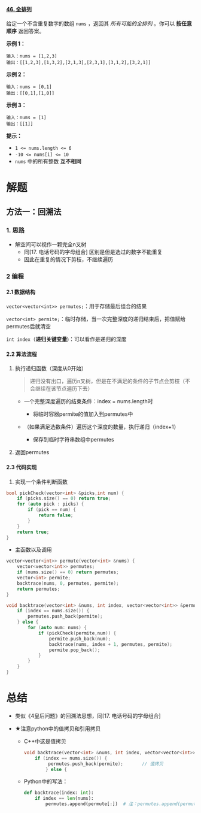 #### [46. 全排列](https://leetcode-cn.com/problems/permutations/)

给定一个不含重复数字的数组 `nums` ，返回其 *所有可能的全排列* 。你可以 **按任意顺序** 返回答案。 

**示例 1：**

```
输入：nums = [1,2,3]
输出：[[1,2,3],[1,3,2],[2,1,3],[2,3,1],[3,1,2],[3,2,1]]
```

**示例 2：**

```
输入：nums = [0,1]
输出：[[0,1],[1,0]]
```

**示例 3：**

```
输入：nums = [1]
输出：[[1]]
```

 

**提示：**

- `1 <= nums.length <= 6`
- `-10 <= nums[i] <= 10`
- `nums` 中的所有整数 **互不相同**



# 解题

## 方法一：回溯法

### 1. 思路

- 解空间可以视作一颗完全n叉树
  - 同[17. 电话号码的字母组合] 区别是但是选过的数字不能重复
  - 因此在重复的情况下剪枝，不继续遍历


### 2 编程

#### 2.1 数据结构

`vector<vector<int>> permutes;`：用于存储最后组合的结果

`vector<int> permite;`：临时存储，当一次完整深度的递归结束后，把值赋给permutes后就清空

`int index`（**递归关键变量**)：可以看作是递归的深度

#### 2.2 算法流程

1. 执行递归函数（深度从0开始）

   > 递归没有出口，遍历n叉树，但是在不满足的条件的子节点会剪枝（不会继续在该节点遍历下去）

   - 一个完整深度遍历的结束条件：index = nums.length时
        - 将临时容器permite的值加入到permutes中

   - （如果满足选数条件）遍历这个深度的数量，执行递归（index+1）
        - 保存到临时字符串数组中permutes

2. 返回permutes

#### 2.3 代码实现

1. 实现一个条件判断函数

```c++
bool pickCheck(vector<int> &picks,int num) {
    if (picks.size() == 0) return true;
    for (auto pick : picks) {
        if (pick == num) {
            return false;
        }
    }
    return true;
}
```

- 主函数以及调用

```C++
vector<vector<int>> permute(vector<int> &nums) {
    vector<vector<int>> permutes;
    if (nums.size() == 0) return permutes;
    vector<int> permite;
    backtrace(nums, 0, permutes, permite);
    return permutes;
}

void backtrace(vector<int> &nums, int index, vector<vector<int>> &permutes, vector<int> &permite) {
    if (index == nums.size()) {
        permutes.push_back(permite);
    } else {
        for (auto num: nums) {
            if (pickCheck(permite,num)) {
                permite.push_back(num);
                backtrace(nums, index + 1, permutes, permite);
                permite.pop_back();
            }
        }
    }
}
```

# 总结

- 类似《4皇后问题》的回溯法思想，同[17. 电话号码的字母组合] 

- ★注意python中的值拷贝和引用拷贝

  - C++中这是值拷贝

    ```C++
    void backtrace(vector<int> &nums, int index, vector<vector<int>> &permutes, vector<int> &permite) {
        if (index == nums.size()) {
             permutes.push_back(permite);		// 值拷贝
            } else {
    ```

  - Python中的写法：

    ```python
    def backtrace(index: int):
        if index == len(nums):
            permutes.append(permute[:])  # 注：permutes.append(permute) 写法是错误的，相当于深拷贝。但是需求是只需要数组里的值，而不是引用
    ```

    

  ​	

  